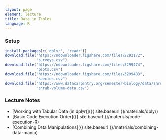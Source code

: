 ```yaml
---
layout: page
element: lecture
title: Data in Tables
language: R
---
```


### Setup

```r
install.packages(c('dplyr', 'readr'))
download.file("https://ndownloader.figshare.com/files/2292172",
              "surveys.csv")
download.file("https://ndownloader.figshare.com/files/3299474",
              "plots.csv")
download.file("https://ndownloader.figshare.com/files/3299483",
              "species.csv")
download.file("https://www.datacarpentry.org/semester-biology/data/shrub-volume-data.csv",
              "shrub-volume-data.csv")
```

### Lecture Notes

* [Working with Tabular Data (in dplyr)]({{ site.baseurl }}/materials/dplyr)
* [Basic Code Execution Order]({{ site.baseurl }}/materials/code-execution-R)
* [Combining Data Manipulations]({{ site.baseurl }}/materials/combining-data-manip)
